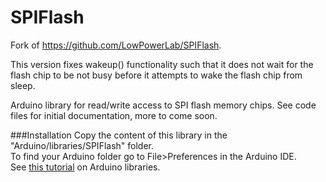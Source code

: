 SPIFlash
========

Fork of https://github.com/LowPowerLab/SPIFlash.

This version fixes wakeup() functionality such that it does not wait for the flash chip to be not busy
before it attempts to wake the flash chip from sleep.

Arduino library for read/write access to SPI flash memory chips.
See code files for initial documentation, more to come soon.

###Installation
Copy the content of this library in the "Arduino/libraries/SPIFlash" folder.
<br />
To find your Arduino folder go to File>Preferences in the Arduino IDE.
<br/>
See [this tutorial](http://learn.adafruit.com/arduino-tips-tricks-and-techniques/arduino-libraries) on Arduino libraries.
